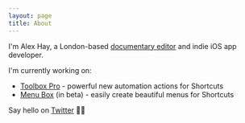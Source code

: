 ```yaml
---
layout: page
title: About
---
```


I'm Alex Hay, a London-based [documentary editor](https://www.alexhay.tv) and indie iOS app developer.

I'm currently working on:

* [Toolbox Pro](https://toolboxpro.app) - powerful new automation actions for Shortcuts
* [Menu Box](https://testflight.apple.com/join/aMJxldvJ) (in beta) - easily create beautiful menus for Shortcuts

Say hello on [Twitter](https://twitter.com/mralexhay) 👋🏻
